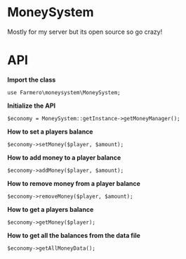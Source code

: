 # MoneySystem
Mostly for my server but its open source so go crazy!

# API
**Import the class**
```
use Farmero\moneysystem\MoneySystem;
```
**Initialize the API**
```
$economy = MoneySystem::getInstance->getMoneyManager();
```
**How to set a players balance**
```
$economy->setMoney($player, $amount);
```
**How to add money to a player balance**
```
$economy->addMoney($player, $amount);
```
**How to remove money from a player balance**
```
$economy->removeMoney($player, $amount);
```
**How to get a players balance**
```
$economy->getMoney($player);
```
**How to get all the balances from the data file**
```
$economy->getAllMoneyData();
```

